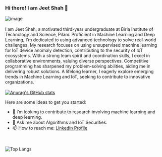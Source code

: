 ### Hi there! I am Jeet Shah 👋
![image](https://www.pixelstalk.net/wp-content/uploads/2016/10/Dark-Matter-Backgrounds.jpg)
<br>
<br>
I am Jeet Shah, a motivated third-year undergraduate at Birla Institute of Technology and Science, Pilani. Proficient in Machine Learning and Deep Learning, I'm dedicated to using advanced technology to solve real-world challenges. My research focuses on using unsupervised machine learning for IoT device anomaly detection, contributing to the security of IoT ecosystems. With a strong team spirit and coordination skills, I excel in collaborative environments, valuing diverse perspectives. Competitive programming has sharpened my problem-solving abilities, aiding me in delivering robust solutions. A lifelong learner, I eagerly explore emerging trends in Machine Learning and IoT, seeking to contribute to innovative organizations.
<br>
<br>
[![Anurag's GitHub stats](https://github-readme-stats.vercel.app/api?username=mrdetective007)](https://github.com/mrdetective007/github-readme-stats)

Here are some ideas to get you started:

- 👯 I’m looking to contribute to research involving machine learning and deep learning.
- 💬 Ask me about Algorithms and IoT Securities. 
- 📫 How to reach me: <a href="https://www.linkedin.com/in/jeet-shah-b33267237/"> Linkedin Profile </a>

<br>

![Top Langs](https://github-readme-stats.vercel.app/api/top-langs/?username=mrdetective007&theme=tokyonight)
